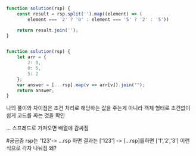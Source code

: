 
```js

function solution(rsp) {
    const result = rsp.split('').map((element) => (
        element === '2' ? '0' : element === '5' ? '2' : '5'))

    return result.join('');
}
```


```js

function solution(rsp) {
    let arr = {
        2: 0,
        0: 5,
        5: 2
    };
    var answer = [...rsp].map(v => arr[v]).join("");
    return answer;
}
```

나의 풀이와 차이점은 조건 처리로 해당하는 값을 주는게 아니라 객체 형태로 조건없이 쉽게 코드를 짜는 것을 확인 

... 스프레드로 가져오면 배열에 감싸짐


#궁금증 rsp는 '123'-> ...rsp 하면 결과는 ['123'] -> [...rsp]를하면 ['1','2','3'] 이런식으로 각자 나눠짐 왜? 
